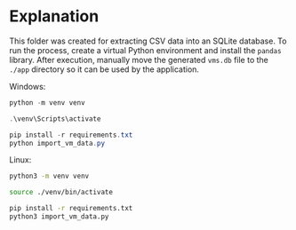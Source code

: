 # Explanation

This folder was created for extracting CSV data into an SQLite database. To run the process, create a virtual Python environment and install the `pandas` library. After execution, manually move the generated `vms.db` file to the `./app` directory so it can be used by the application.

Windows:

```powershell
python -m venv venv

.\venv\Scripts\activate

pip install -r requirements.txt
python import_vm_data.py
```

Linux:

```bash
python3 -m venv venv

source ./venv/bin/activate

pip install -r requirements.txt
python3 import_vm_data.py
```
